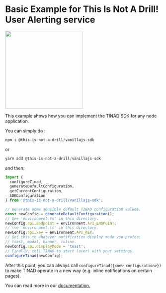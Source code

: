 # Basic Example for This Is Not A Drill! User Alerting service

<a href="https://this-is-not-a-drill.com"><img src="https://app.this-is-not-a-drill.com/ThisIsNotADrill1.png" width="250" height="250"></a>

This example shows how you can implement the TINAD SDK for any node application.

You can simply do :

``` javascript
npm i @this-is-not-a-drill/vanillajs-sdk
```

or

``` javascript
yarn add @this-is-not-a-drill/vanillajs-sdk
```

and then:

``` javascript
import {
  configureTinad,
  generateDefaultConfiguration,
  getCurrentConfiguration,
  SDKConfiguration
} from '@this-is-not-a-drill/vanillajs-sdk';

// Generate some sensible default TINAD configuration values.
const newConfig = generateDefaultConfiguration();
// See 'environment.ts' in this directory.
newConfig.api.endpoint = environment.API_ENDPOINT;
// see 'environment.ts' in this directory.
newConfig.api.key = environment.API_KEY;
// Set this to whatever notification display mode you prefer:
// toast, modal, banner, inline.
newConfig.api.displayMode = 'toast';
// Finally, tell TINAD to start (over) with your settings.
configureTinad(newConfig);
```

After this point, you can always call `configureTinad({<new configuration>})` to make TINAD operate in a new way (e.g. inline notifications on certain pages).

You can read more in our <a href="https://docs.this-is-not-a-drill.com">documentation.</a>

